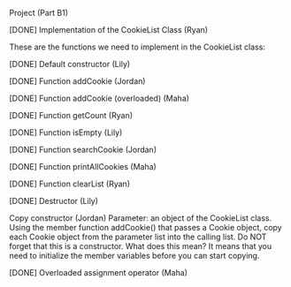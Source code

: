 Project (Part B1)

[DONE] Implementation of the CookieList Class	(Ryan)

These are the functions we need to implement in the CookieList class:

[DONE] Default constructor (Lily)

[DONE] Function addCookie (Jordan)

[DONE] Function addCookie (overloaded) (Maha)

[DONE] Function getCount (Ryan)

[DONE] Function isEmpty (Lily)

[DONE] Function searchCookie (Jordan)

[DONE] Function printAllCookies (Maha)

[DONE] Function clearList (Ryan)

[DONE] Destructor (Lily)

Copy constructor (Jordan)
	Parameter: an object of the CookieList class.
	Using the member function addCookie() that passes a Cookie object, copy each Cookie object from the parameter list into the calling list. Do NOT forget that this is a constructor. What does this mean? It means that you need to initialize the member variables before you can start copying.

[DONE] Overloaded assignment operator (Maha)